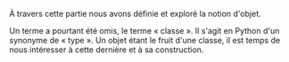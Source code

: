 À travers cette partie nous avons définie et exploré la notion d'objet.

Un terme a pourtant été omis, le terme « classe ». Il s'agit en Python d'un synonyme de « type ».
Un objet étant le fruit d'une classe, il est temps de nous intéresser à cette dernière et à sa construction.
